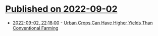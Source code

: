 # [Published on 2022-09-02](index.md)

* [2022-09-02, 22:18:00](https://soylentnews.org/article.pl?sid=22/09/01/1859206&from=rss) - [Urban Crops Can Have Higher Yields Than Conventional Farming](https://soylentnews.org/article.pl?sid=22/09/01/1859206&from=rss)
